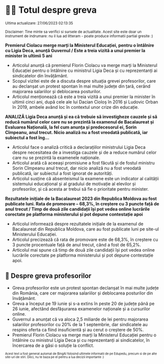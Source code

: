# 👩‍🏫 Totul despre greva
<sub>Ultima actualizare: 27/06/2023 02:13:35</sub>

<sub>Disclaimer: Tine minte sa verifici si sursele de actualitate. Acest site este doar un instrument de indrumare: nu il lua ad litteram - poate produce informatii partial gresite :)</sub>

**Premierul Ciolacu merge marți la Ministerul Educației, pentru o întâlnire cu Ligia Deca, anunță Guvernul / Este a treia vizită a unui premier la minister în ultimii 5 ani**
- Articolul anunță că premierul Florin Ciolacu va merge marți la Ministerul Educației pentru o întâlnire cu ministrul Ligia Deca și cu reprezentanți ai sindicatelor din învățământ.
- Scopul vizitei este de a discuta despre situația grevei profesorilor, care au declanșat un protest spontan în mai multe județe din țară, cerând majorarea salariilor și deblocarea posturilor.
- Articolul menționează că este a treia vizită a unui premier la minister în ultimii cinci ani, după cele ale lui Dacian Cioloș în 2016 și Ludovic Orban în 2019, ambele având loc în contextul unor crize din educație.

**ANALIZĂ Ligia Deca anunță și ea că trebuie să investigheze cauzele și să reducă numărul celor care nu se prezintă la examenul de Bacalaureat și Evaluarea Națională, la fel cum anunța și predecesorul ei, Sorin Cîmpeanu, anul trecut. Nicio analiză nu a fost vreodată publicată, iar subiectul a fost îng...**
- Articolul face o analiză critică a declarațiilor ministrului Ligia Deca despre necesitatea de a investiga cauzele și de a reduce numărul celor care nu se prezintă la examenele naționale.
- Articolul arată că aceeași promisiune a fost făcută și de fostul ministru Sorin Cîmpeanu anul trecut, dar nicio analiză nu a fost vreodată publicată, iar subiectul a fost ignorat de autorități.
- Articolul susține că absenteismul la examene este un indicator al calității sistemului educațional și al gradului de motivație al elevilor și profesorilor, și că acesta ar trebui să fie o prioritate pentru minister.

**Rezultatele inițiale de la Bacalaureat 2023 din Republica Moldova au fost publicate luni. Rata de promovare – 68,3%, în creștere cu 3 puncte față de anul trecut / Timp de două zile candidații își pot vedea online lucrările corectate pe platforma ministerului și pot depune contestație apoi**
- Articolul informează despre rezultatele inițiale de la examenul de Bacalaureat din Republica Moldova, care au fost publicate luni pe site-ul Ministerului Educației.
- Articolul precizează că rata de promovare este de 68,3%, în creștere cu 3 puncte procentuale față de anul trecut, când a fost de 65,2%.
- Articolul mai spune că timp de două zile candidații își pot vedea online lucrările corectate pe platforma ministerului și pot depune contestație apoi.

## 🏫 Despre greva profesorilor
- Greva profesorilor este un protest spontan declanșat în mai multe județe din România, care cer majorarea salariilor și deblocarea posturilor din învățământ.
- Greva a început pe 19 iunie și s-a extins în peste 20 de județe până pe 26 iunie, afectând desfășurarea examenelor naționale și a cursurilor online.
- Guvernul a anunțat că va aloca 2,5 miliarde de lei pentru majorarea salariilor profesorilor cu 20% de la 1 septembrie, dar sindicatele au respins oferta ca fiind insuficientă și au cerut o creștere de 50%.
- Premierul Florin Ciolacu va merge marți la Ministerul Educației pentru o întâlnire cu ministrul Ligia Deca și cu reprezentanți ai sindicatelor, în încercarea de a găsi o soluție la conflict.


<sub><sub>Acest text a fost generat automat de BingAI folosind ultimele informatii de pe Edupedu, precum si de pe alte site-uri de stiri. Deci, nu te baza pe el pentru a lua decizii importante :)</sub></sub>